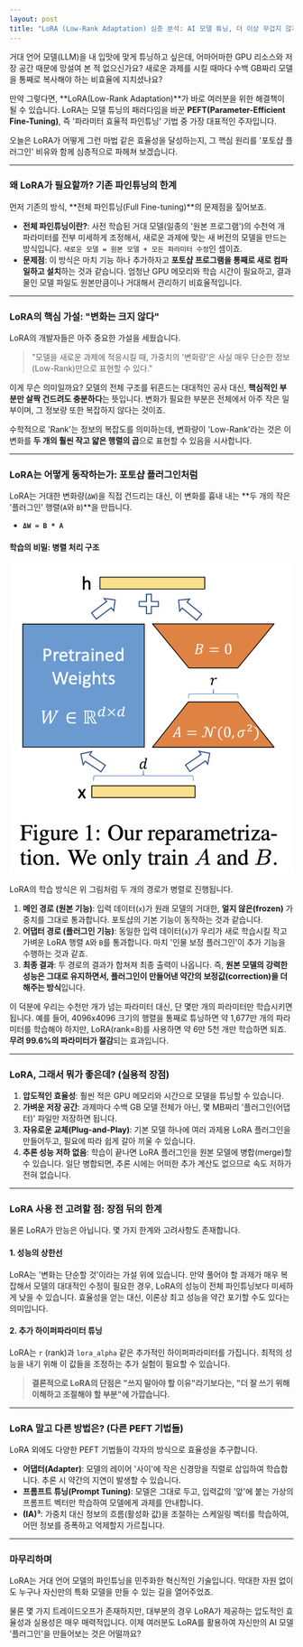 ```yaml
---
layout: post
title: "LoRA (Low-Rank Adaptation) 심층 분석: AI 모델 튜닝, 더 이상 무겁지 않게"
---
```


거대 언어 모델(LLM)을 내 입맛에 맞게 튜닝하고 싶은데, 어마어마한 GPU 리소스와 저장 공간 때문에 망설여 본 적 없으신가요? 새로운 과제를 시킬 때마다 수백 GB짜리 모델을 통째로 복사해야 하는 비효율에 지치셨나요?

만약 그렇다면, **LoRA(Low-Rank Adaptation)**가 바로 여러분을 위한 해결책이 될 수 있습니다. LoRA는 모델 튜닝의 패러다임을 바꾼 **PEFT(Parameter-Efficient Fine-Tuning)**, 즉 '파라미터 효율적 파인튜닝' 기법 중 가장 대표적인 주자입니다.

오늘은 LoRA가 어떻게 그런 마법 같은 효율성을 달성하는지, 그 핵심 원리를 '포토샵 플러그인' 비유와 함께 심층적으로 파헤쳐 보겠습니다.

---

### 왜 LoRA가 필요할까? 기존 파인튜닝의 한계

먼저 기존의 방식, **전체 파인튜닝(Full Fine-tuning)**의 문제점을 짚어보죠.

- **전체 파인튜닝이란?**: 사전 학습된 거대 모델(일종의 '원본 프로그램')의 수천억 개 파라미터를 전부 미세하게 조정해서, 새로운 과제에 맞는 새 버전의 모델을 만드는 방식입니다. `새로운 모델 = 원본 모델 + 모든 파라미터 수정`인 셈이죠.
- **문제점**: 이 방식은 마치 기능 하나 추가하자고 **포토샵 프로그램을 통째로 새로 컴파일하고 설치**하는 것과 같습니다. 엄청난 GPU 메모리와 학습 시간이 필요하고, 결과물인 모델 파일도 원본만큼이나 거대해서 관리하기 비효율적입니다.

---

### LoRA의 핵심 가설: "변화는 크지 않다"

LoRA의 개발자들은 아주 중요한 가설을 세웠습니다.

> "모델을 새로운 과제에 적응시킬 때, 가중치의 '변화량'은 사실 매우 단순한 정보(Low-Rank)만으로 표현할 수 있다."

이게 무슨 의미일까요? 모델의 전체 구조를 뒤흔드는 대대적인 공사 대신, **핵심적인 부분만 살짝 건드려도 충분하다**는 뜻입니다. 변화가 필요한 부분은 전체에서 아주 작은 일부이며, 그 정보량 또한 복잡하지 않다는 것이죠.

수학적으로 'Rank'는 정보의 복잡도를 의미하는데, 변화량이 'Low-Rank'라는 것은 이 변화를 **두 개의 훨씬 작고 얇은 행렬의 곱**으로 표현할 수 있음을 시사합니다.

---

### LoRA는 어떻게 동작하는가: 포토샵 플러그인처럼

LoRA는 거대한 변화량(`ΔW`)을 직접 건드리는 대신, 이 변화를 흉내 내는 **두 개의 작은 '플러그인' 행렬(`A`와 `B`)**을 만듭니다.

- **`ΔW ≈ B * A`**

#### 학습의 비밀: 병렬 처리 구조

![lora](/public/assets/lora.png)

LoRA의 학습 방식은 위 그림처럼 두 개의 경로가 병렬로 진행됩니다.

1.  **메인 경로 (원본 기능)**: 입력 데이터(`x`)가 원래 모델의 거대한, **얼지 않은(frozen)** 가중치를 그대로 통과합니다. 포토샵의 기본 기능이 동작하는 것과 같습니다.
2.  **어댑터 경로 (플러그인 기능)**: 동일한 입력 데이터(`x`)가 우리가 새로 학습시킬 작고 가벼운 LoRA 행렬 `A`와 `B`를 통과합니다. 마치 '인물 보정 플러그인'이 추가 기능을 수행하는 것과 같죠.
3.  **최종 결과**: 두 경로의 결과가 합쳐져 최종 출력이 나옵니다. 즉, **원본 모델의 강력한 성능은 그대로 유지하면서, 플러그인이 만들어낸 약간의 보정값(correction)을 더해주는 방식**입니다.

이 덕분에 우리는 수천만 개가 넘는 파라미터 대신, 단 몇만 개의 파라미터만 학습시키면 됩니다. 예를 들어, 4096x4096 크기의 행렬을 통째로 튜닝하면 약 1,677만 개의 파라미터를 학습해야 하지만, LoRA(rank=8)를 사용하면 약 6만 5천 개만 학습하면 되죠. **무려 99.6%의 파라미터가 절감**되는 효과입니다.

---

### LoRA, 그래서 뭐가 좋은데? (실용적 장점)

1.  **압도적인 효율성**: 훨씬 적은 GPU 메모리와 시간으로 모델을 튜닝할 수 있습니다.
2.  **가벼운 저장 공간**: 과제마다 수백 GB 모델 전체가 아닌, 몇 MB짜리 '플러그인(어댑터)' 파일만 저장하면 됩니다.
3.  **자유로운 교체(Plug-and-Play)**: 기본 모델 하나에 여러 과제용 LoRA 플러그인을 만들어두고, 필요에 따라 쉽게 갈아 끼울 수 있습니다.
4.  **추론 성능 저하 없음**: 학습이 끝나면 LoRA 플러그인을 원본 모델에 병합(merge)할 수 있습니다. 일단 병합되면, 추론 시에는 어떠한 추가 계산도 없으므로 속도 저하가 전혀 없습니다.

---

### LoRA 사용 전 고려할 점: 장점 뒤의 한계

물론 LoRA가 만능은 아닙니다. 몇 가지 한계와 고려사항도 존재합니다.

#### 1. 성능의 상한선
LoRA는 '변화는 단순할 것'이라는 가설 위에 있습니다. 만약 풀어야 할 과제가 매우 복잡해서 모델의 대대적인 수정이 필요한 경우, LoRA의 성능이 전체 파인튜닝보다 미세하게 낮을 수 있습니다. 효율성을 얻는 대신, 이론상 최고 성능을 약간 포기할 수도 있다는 의미입니다.

#### 2. 추가 하이퍼파라미터 튜닝
LoRA는 `r` (rank)과 `lora_alpha` 같은 추가적인 하이퍼파라미터를 가집니다. 최적의 성능을 내기 위해 이 값들을 조정하는 추가 실험이 필요할 수 있습니다.

> **결론적으로 LoRA의 단점은 "쓰지 말아야 할 이유"라기보다는, "더 잘 쓰기 위해 이해하고 조절해야 할 부분"에 가깝습니다.**

---

### LoRA 말고 다른 방법은? (다른 PEFT 기법들)

LoRA 외에도 다양한 PEFT 기법들이 각자의 방식으로 효율성을 추구합니다.

-   **어댑터(Adapter)**: 모델의 레이어 '사이'에 작은 신경망을 직렬로 삽입하여 학습합니다. 추론 시 약간의 지연이 발생할 수 있습니다.
-   **프롬프트 튜닝(Prompt Tuning)**: 모델은 그대로 두고, 입력값의 '앞'에 붙는 가상의 프롬프트 벡터만 학습하여 모델에게 과제를 안내합니다.
-   **(IA)³**: 가중치 대신 정보의 흐름(활성화 값)을 조절하는 스케일링 벡터를 학습하여, 어떤 정보를 증폭하고 억제할지 가르칩니다.

---

### 마무리하며

LoRA는 거대 언어 모델의 파인튜닝을 민주화한 혁신적인 기술입니다. 막대한 자원 없이도 누구나 자신만의 특화 모델을 만들 수 있는 길을 열어주었죠.

물론 몇 가지 트레이드오프가 존재하지만, 대부분의 경우 LoRA가 제공하는 압도적인 효율성과 실용성은 매우 매력적입니다. 이제 여러분도 LoRA를 활용하여 자신만의 AI 모델 '플러그인'을 만들어보는 것은 어떨까요?